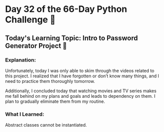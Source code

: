 # Day 32 of the 66-Day Python Challenge 📅

## Today's Learning Topic: Intro to Password Generator Project 📑

### Explanation:
Unfortunately, today I was only able to skim through the videos related to this project. I realized that I have forgotten or don’t know many things, and I need to practice them thoroughly tomorrow.

Additionally, I concluded today that watching movies and TV series makes me fall behind on my plans and goals and leads to dependency on them. I plan to gradually eliminate them from my routine.

### What I Learned:
Abstract classes cannot be instantiated.
